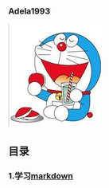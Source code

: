 ### Adela1993

![](./markdown/ddm.jpg)

## 目录
### 1.学习[markdown](https://github.com/Adelamyx/Adela1993/blob/master/markdown/markdown.md)
